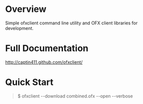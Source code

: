 Overview
=========

Simple ofxclient command line utility and OFX client libraries for development.

Full Documentation
==================

http://captin411.github.com/ofxclient/

Quick Start
===========

> $ ofxclient --download combined.ofx --open --verbose
